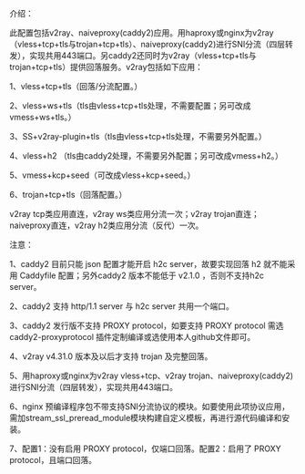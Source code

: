 介绍：

此配置包括v2ray、naiveproxy(caddy2)应用。用haproxy或nginx为v2ray（vless+tcp+tls与trojan+tcp+tls）、naiveproxy(caddy2)进行SNI分流（四层转发），实现共用443端口。另caddy2还同时为v2ray（vless+tcp+tls与trojan+tcp+tls）提供回落服务。v2ray包括如下应用：

1、vless+tcp+tls（回落/分流配置。）

2、vless+ws+tls（tls由vless+tcp+tls处理，不需要配置；另可改成vmess+ws+tls。）

3、SS+v2ray-plugin+tls（tls由vless+tcp+tls处理，不需要另外配置。）

4、vless+h2 （tls由caddy2处理，不需要另外配置；另可改成vmess+h2。）

5、vmess+kcp+seed（可改成vless+kcp+seed。）

6、trojan+tcp+tls（回落配置。）

v2ray tcp类应用直连，v2ray ws类应用分流一次；v2ray trojan直连；naiveproxy直连，v2ray h2类应用分流（反代）一次。

注意：

1、caddy2 目前只能 json 配置才能开启 h2c server，故要实现回落 h2 就不能采用 Caddyfile 配置；另外caddy2 版本不能低于 v2.1.0 ，否则不支持h2c server。

2、caddy2 支持 http/1.1 server 与 h2c server 共用一个端口。

3、caddy2 发行版不支持 PROXY protocol，如要支持 PROXY protocol 需选 caddy2-proxyprotocol 插件定制编译或选使用本人github文件即可。

4、v2ray v4.31.0 版本及以后才支持 trojan 及完整回落。

5、用haproxy或nginx为v2ray vless+tcp、v2ray trojan、naiveproxy(caddy2)进行SNI分流（四层转发），实现共用443端口。

6、nginx 预编译程序包不带支持SNI分流协议的模块。如要使用此项协议应用，需加stream_ssl_preread_module模块构建自定义模板，再进行源代码编译和安装。

7、配置1：没有启用 PROXY protocol，仅端口回落。配置2：启用了 PROXY protocol，且端口回落。
